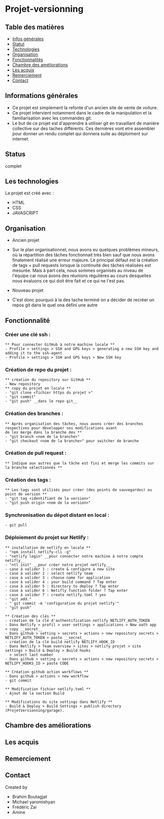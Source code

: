# Projet-versionning 

## Table des matières
* [Infos générales](#infos-générales)
* [Statut](#status)
* [Technologies](#technologies)
* [Organisation](#organisation)
* [Fonctionnalités](#fonctionnalités)
* [Chambre des améliorations](#chambre-des-améliorations)
* [Les acquis](#les-acquis)
* [Remerciement](#remerciement)
* [Contact](#contact)

## Informations générales
  - Ce projet est simplement la refonte d'un ancien site de vente de voiture.
  - Ce projet intervient notamment dans le cadre de la manipulation et la familiarisation avec les commandes git.
  - Le but de ce projet est d'apprendre à utiliser git en travaillant de manière collective sur des taches différents. Ces dernières vont etre assembler pour donner un rendu complet qui donnera suite au déploiment sur internet. 


## Status
  complet

## Les technologies
  Le projet est créé avec :
  * HTML
  * CSS
  * JAVASCRIPT

## Organisation
  * Ancien projet
  - Sur le plan organisationnel, nous avons eu quelques problèmes mineurs, où la répartition des tâches fonctionnait très bien sauf que nous avons finalement réalisé une erreur majeure.
Le principal défaut est la création de tags + pull requests lorsque la continuité des tâches réalisées est mesurée.
Mais à part cela, nous sommes organisés au niveau de l'équipe car nous avons des réunions régulières au cours desquelles nous évaluons ce qui doit être fait et ce qui ne l'est pas.

  * Nouveau projet
  - C'est donc pourquoi à la des tache terminé on a décider de recréer un repos git dans le quel ona défini une autre 


## Fonctionnalité
  ### Créer une clé ssh :
    ** Pour connecter GitHub à notre machine locale ** 
    - Profile > settings > SSH and GPG keys > generating a new SSH key and adding it to the ssh-agent 
    - Profile > settings > SSH and GPG keys > New SSH key 
    
  ### Création de repo du projet : 
    ** création du repository sur GitHub ** 
    - New repository 
    ** copy du projet en locale **
    - "git clone <fichier https du projet >"
    - "git commit"
    - "git push" __dans le repo git__ 
    
  ### Création des branches : 
    ** Après organisation des tâches, nous avons créer des branches respectives pour développer nos modifications avant 
    de les merge dans la branche dev **
    - "git branch <nom de la branche>"
    - "git checkout <nom de la branche>" pour switcher de branche 
   
  ### Création de pull request :
    ** Indique aux autres que la tâche est fini et merge les commits sur la branche sélectionnés **
  
  ### Création des tags :
    ** Les tags sont utilisés pour créer (des points de sauvegardes) ou point de version ** 
    - "git tag <identifiant de la version>" 
    - "git push origin <nom de la version>" 
  
  ###  Synchronisation du dépot distant en local :
    - git pull 
  
  ###  Déploiement du projet sur Netlify : 
    ** installation de netlify en locale ** 
    - "npm install netlify-cli -g" 
    - "netlify login" __pour connecter notre machine à notre compte netifly__
    - "ntl init" __pour créer notre projet netlify__ 
    - case à valider 1 : create & configure a new site
    - case à valider 2 : select netlify team 
    - case à valider 3 : choose name for application 
    - case à valider 4 : your build command ? Tap enter 
    - case à valider 5 : directory to deploy ? Tap enter 
    - case à valider 6 : Netifly function folder ? Tap enter 
    - case à valider 7 : create netlify.toml ? yes 
    - "git add." 
    - " git commit -m 'configuration du projet netlify'"
    - "git push" 
    
    ** Création des clés ** 
    - création de la clé d'authentification netlify NETLIFY_AUTH_TOKEN
    - Dans Netlify > profil > user settings > applications > New oath app > copy __secret__
    - Dans github > setting > secrets > actions > new repository secrets > NETLIFY_AUTH_TOKEN > paste __secret__ 
    - création de la clé build netlify NETLIFY_HOOK_ID
    - Dans Netlify > Team overview > sites > netlify projet > site settings > Build & Deploy > Build hooks 
      > select last number 
    - Dans github > setting > secrets > actions > new repository secrets > NETLIFY_HOOKS_ID > paste CODE 
    
    ** Création github action workflows ** 
    - Dans github > actions > new workflow 
    - git commit 
    
    ** Modification fichier netlify.toml **
    - Ajout de la section Build 
    
    ** Modifications du site settings dans Netlify **
    - Build & Deploy > Build Settings > publish directory (ProjetVersionning/garage). 
    
    
## Chambre des améliorations



## Les acquis


## Remerciement

## Contact
Created by 
* Brahim Boutagjat
* Michael yaromishyan
* Frédéric Zai
* Amine
